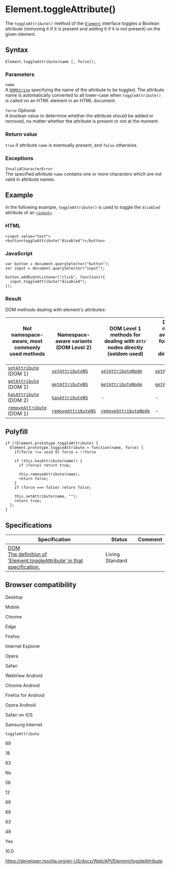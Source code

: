 # Element.toggleAttribute()

The `toggleAttribute()` method of the [`Element`](../element) interface toggles a Boolean attribute (removing it if it is present and adding it if it is not present) on the given element.

## Syntax

    Element.toggleAttribute(name [, force]);

### Parameters

`name`  
A [`DOMString`](../domstring) specifying the name of the attribute to be toggled. The attribute name is automatically converted to all lower-case when `toggleAttribute()` is called on an HTML element in an HTML document.

`force` <span class="badge inline optional">Optional</span>  
A boolean value to determine whether the attribute should be added or removed, no matter whether the attribute is present or not at the moment.

### Return value

`true` if attribute `name` is eventually present, and `false` otherwise.

### Exceptions

`InvalidCharacterError`  
The specified attribute `name` contains one or more characters which are not valid in attribute names.

## Example

In the following example, `toggleAttribute()` is used to toggle the `disabled` attribute of an [`<input>`](https://developer.mozilla.org/en-US/docs/Web/HTML/Element/input).

### HTML

    <input value="text">
    <button>toggleAttribute("disabled")</button>

### JavaScript

    var button = document.querySelector("button");
    var input = document.querySelector("input");

    button.addEventListener("click", function(){
      input.toggleAttribute("disabled");
    });

### Result

DOM methods dealing with element's attributes:

<table><thead><tr class="header"><th>Not namespace-aware, most commonly used methods</th><th>Namespace-aware variants (DOM Level 2)</th><th>DOM Level 1 methods for dealing with <code>Attr</code> nodes directly (seldom used)</th><th>DOM Level 2 namespace-aware methods for dealing with <code>Attr</code> nodes directly (seldom used)</th></tr></thead><tbody><tr class="odd"><td><a href="setattribute"><code>setAttribute</code></a> (DOM 1)</td><td><a href="setattributens"><code>setAttributeNS</code></a></td><td><a href="setattributenode"><code>setAttributeNode</code></a></td><td><a href="setattributenodens"><code>setAttributeNodeNS</code></a></td></tr><tr class="even"><td><a href="getattribute"><code>getAttribute</code></a> (DOM 1)</td><td><a href="getattributens"><code>getAttributeNS</code></a></td><td><a href="getattributenode"><code>getAttributeNode</code></a></td><td><a href="getattributenodens"><code>getAttributeNodeNS</code></a></td></tr><tr class="odd"><td><a href="hasattribute"><code>hasAttribute</code></a> (DOM 2)</td><td><a href="hasattributens"><code>hasAttributeNS</code></a></td><td>-</td><td>-</td></tr><tr class="even"><td><a href="removeattribute"><code>removeAttribute</code></a> (DOM 1)</td><td><a href="removeattributens"><code>removeAttributeNS</code></a></td><td><a href="removeattributenode"><code>removeAttributeNode</code></a></td><td>-</td></tr></tbody></table>

## Polyfill

    if (!Element.prototype.toggleAttribute) {
      Element.prototype.toggleAttribute = function(name, force) {
        if(force !== void 0) force = !!force

        if (this.hasAttribute(name)) {
          if (force) return true;

          this.removeAttribute(name);
          return false;
        }
        if (force === false) return false;

        this.setAttribute(name, "");
        return true;
      };
    }

## Specifications

<table><thead><tr class="header"><th>Specification</th><th>Status</th><th>Comment</th></tr></thead><tbody><tr class="odd"><td><a href="https://dom.spec.whatwg.org/#dom-element-toggleattribute">DOM<br />
<span class="small">The definition of 'Element.toggleAttribute' in that specification.</span></a></td><td><span class="spec-living">Living Standard</span></td><td></td></tr></tbody></table>

## Browser compatibility

Desktop

Mobile

Chrome

Edge

Firefox

Internet Explorer

Opera

Safari

WebView Android

Chrome Android

Firefox for Android

Opera Android

Safari on IOS

Samsung Internet

`toggleAttribute`

69

18

63

No

56

12

69

69

63

48

Yes

10.0

<a href="https://developer.mozilla.org/en-US/docs/Web/API/Element/toggleAttribute" class="_attribution-link">https://developer.mozilla.org/en-US/docs/Web/API/Element/toggleAttribute</a>
